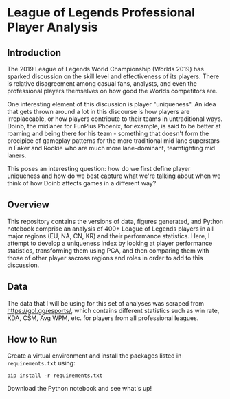 # League of Legends Professional Player Analysis
## Introduction
The 2019 League of Legends World Championship (Worlds 2019) has sparked discussion on the skill level and effectiveness of its players. There is relative disagreement among casual fans, analysts, and even the professional players themselves on how good the Worlds competitors are.

One interesting element of this discussion is player "uniqueness". An idea that gets thrown around a lot in this discourse is how players are irreplaceable, or how players contribute to their teams in untraditional ways. Doinb, the midlaner for FunPlus Phoenix, for example, is said to be better at roaming and being there for his team - something that doesn't form the precipice of gameplay patterns for the more traditional mid lane superstars in Faker and Rookie who are much more lane-dominant, teamfighting mid laners.

This poses an interesting question: how do we first define player uniqueness and how do we best capture what we're talking about when we think of how Doinb affects games in a different way? 

## Overview
This repository contains the versions of data, figures generated, and Python notebook comprise an analysis of 400+ League of Legends players in all major regions (EU, NA, CN, KR) and their performance statistics. Here, I attempt to develop a uniqueness index by looking at player performance statistics, transforming them using PCA, and then comparing them with those of other player sacross regions and roles in order to add to this discussion.

## Data
The data that I will be using for this set of analyses was scraped from https://gol.gg/esports/, which contains different statistics such as win rate, KDA, CSM, Avg WPM, etc. for players from all professional leagues. 

## How to Run
Create a virtual environment and install the packages listed in `requirements.txt` using:
```
pip install -r requirements.txt
```
Download the Python notebook and see what's up!
